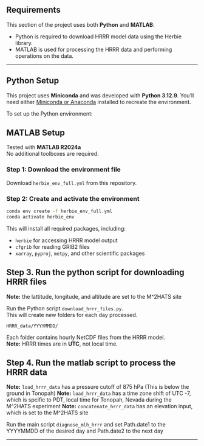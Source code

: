 ## Requirements

This section of the project uses both **Python** and **MATLAB**:

- Python is required to download HRRR model data using the Herbie library.
- MATLAB is used for processing the HRRR data and performing operations on the data.
---

## Python Setup

This project uses **Miniconda** and was developed with **Python 3.12.9**. You’ll need either [Miniconda or Anaconda](https://docs.conda.io/en/latest/miniconda.html#latest-miniconda-installer-links) installed to recreate the environment.

To set up the Python environment:

## MATLAB Setup

Tested with **MATLAB R2024a**  
No additional toolboxes are required.

### Step 1: Download the environment file

Download `herbie_env_full.yml` from this repository.

### Step 2: Create and activate the environment

```bash
conda env create -f herbie_env_full.yml
conda activate herbie_env
```

This will install all required packages, including:
- `herbie` for accessing HRRR model output
- `cfgrib` for reading GRIB2 files
- `xarray`, `pyproj`, `metpy`, and other scientific packages

## Step 3. Run the python script for downloading HRRR files

**Note:** the lattitude, longitude, and altitude are set to the M^2HATS site

Run the Python script `download_hrrr_files.py`.  
This will create new folders for each day processed.

```
HRRR_data/YYYYMMDD/
```

Each folder contains hourly NetCDF files from the HRRR model.  
**Note:** HRRR times are in **UTC**, not local time.

## Step 4. Run the matlab script to process the HRRR data

**Note:** `load_hrrr_data` has a pressure cutoff of 875 hPa (This is below the ground in Tonopah)
**Note:** `load_hrrr_data` has a time zone shift of UTC -7, which is spcific to PDT, local time for Tonopah, Nevada during the M^2HATS experiment
**Note:** `concatenate_hrrr_data` has an elevation input, which is set to the M^2HATS site

Run the main script `diagnose_mlh_hrrr` and set Path.date1 to the YYYYMMDD of the desired day and Path.date2 to the next day 

---
